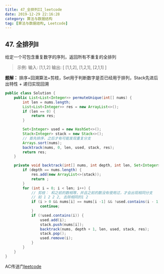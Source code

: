 ```yaml
---
title: 47_全排列II_leetcode
date: 2019-12-29 22:16:28
category: 算法与数据结构
tag: [算法与数据结构, Leetcode]
---
```


## 47. 全排列II

给定一个可包含重复数字的序列，返回所有不重复的全排列

>示例:
输入: [1,1,2]
输出:
[
  [1,1,2],
  [1,2,1],
  [2,1,1]
]


**题解：** 排序+回溯算法+剪枝，Set用于判断数字是否已经用于排列，Stack先进后出特性 + 递归实现回溯

```java
public class Solution {
    public List<List<Integer>> permuteUnique(int[] nums) {
        int len = nums.length;
        List<List<Integer>> res = new ArrayList<>();
        if (len == 0) {
            return res;
        }

        Set<Integer> used = new HashSet<>();
        Stack<Integer> stack = new Stack<>();
        // 首先排序，之后才有可能发现重复分支
        Arrays.sort(nums);
        backtrack(nums, 0, len, used, stack, res);
        return res;
    }

    private void backtrack(int[] nums, int depth, int len, Set<Integer> used, Stack<Integer> stack, List<List<Integer>> res) {
        if (depth == nums.length) {
            res.add(new ArrayList<>(stack));
            return ;
        }
        for (int i = 0; i < len; i++) {
        	// 剪枝： 和之前的数相等，并且之前的数没有使用过，才会出现相同分支
        	// 如 1 2 2 2, 去除相同的1 2
            if (i > 0 && nums[i] == nums[i -1] && !used.contains(i - 1)) {
                continue;
            }
            if (!used.contains(i)) {
                used.add(i);
                stack.push(nums[i]);
                backtrack(nums, depth + 1, len, used, stack, res);
                stack.pop();
                used.remove(i);
            }
        }
    }
}
```

AC传送门[leetcode](https://leetcode-cn.com/problems/permutations-ii/)
